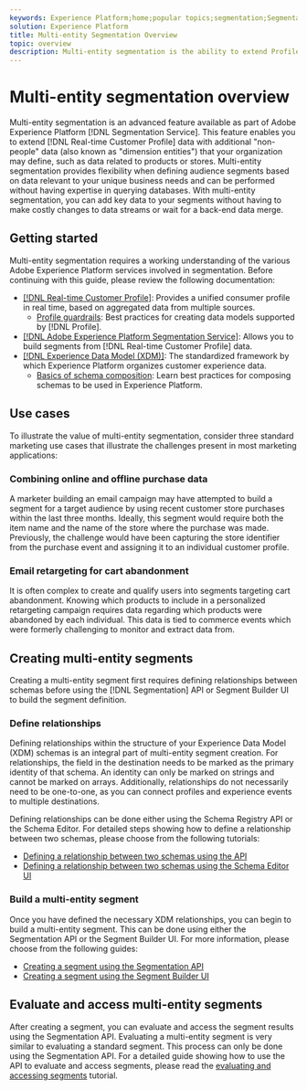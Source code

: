 ```yaml
---
keywords: Experience Platform;home;popular topics;segmentation;Segmentation;segment service;segments;Segments;multi-entity;multi-entity segmentation;multi-entity segments;
solution: Experience Platform
title: Multi-entity Segmentation Overview
topic: overview
description: Multi-entity segmentation is the ability to extend Profile data with additional data based on products, stores, or other non-profile classes. Once connected, data from additional classes becomes available as if they were native to the Profile schema.
---
```


# Multi-entity segmentation overview

Multi-entity segmentation is an advanced feature available as part of Adobe Experience Platform [!DNL Segmentation Service]. This feature enables you to extend [!DNL Real-time Customer Profile] data with additional "non-people" data (also known as "dimension entities") that your organization may define, such as data related to products or stores. Multi-entity segmentation provides flexibility when defining audience segments based on data relevant to your unique business needs and can be performed without having expertise in querying databases. With multi-entity segmentation, you can add key data to your segments without having to make costly changes to data streams or wait for a back-end data merge.

## Getting started

Multi-entity segmentation requires a working understanding of the various Adobe Experience Platform services involved in segmentation. Before continuing with this guide, please review the following documentation:

* [[!DNL Real-time Customer Profile]](../profile/home.md): Provides a unified consumer profile in real time, based on aggregated data from multiple sources.
  * [Profile guardrails](../profile/guardrails.md): Best practices for creating data models supported by [!DNL Profile].
* [[!DNL Adobe Experience Platform Segmentation Service]](./home.md): Allows you to build segments from [!DNL Real-time Customer Profile] data.
* [[!DNL Experience Data Model (XDM)]](../xdm/home.md): The standardized framework by which Experience Platform organizes customer experience data.
  * [Basics of schema composition](../xdm/schema/composition.md#union): Learn best practices for composing schemas to be used in Experience Platform.

## Use cases

To illustrate the value of multi-entity segmentation, consider three standard marketing use cases that illustrate the challenges present in most marketing applications:

### Combining online and offline purchase data

A marketer building an email campaign may have attempted to build a segment for a target audience by using recent customer store purchases within the last three months. Ideally, this segment would require both the item name and the name of the store where the purchase was made. Previously, the challenge would have been capturing the store identifier from the purchase event and assigning it to an individual customer profile.

### Email retargeting for cart abandonment

It is often complex to create and qualify users into segments targeting cart abandonment. Knowing which products to include in a personalized retargeting campaign requires data regarding which products were abandoned by each individual. This data is tied to commerce events which were formerly challenging to monitor and extract data from.

## Creating multi-entity segments

Creating a multi-entity segment first requires defining relationships between schemas before using the [!DNL Segmentation] API or Segment Builder UI to build the segment definition.

### Define relationships

Defining relationships within the structure of your Experience Data Model (XDM) schemas is an integral part of multi-entity segment creation. For relationships, the field in the destination needs to be marked as the primary identity of that schema. An identity can only be marked on strings and cannot be marked on arrays. Additionally, relationships do not necessarily need to be one-to-one, as you can connect profiles and experience events to multiple destinations. 

Defining relationships can be done either using the Schema Registry API or the Schema Editor. For detailed steps showing how to define a relationship between two schemas, please choose from the following tutorials:

* [Defining a relationship between two schemas using the API](../xdm/tutorials/relationship-api.md)
* [Defining a relationship between two schemas using the Schema Editor UI](../xdm/tutorials/relationship-ui.md)

### Build a multi-entity segment

Once you have defined the necessary XDM relationships, you can begin to build a multi-entity segment. This can be done using either the Segmentation API or the Segment Builder UI. For more information, please choose from the following guides:

* [Creating a segment using the Segmentation API](./tutorials/create-a-segment.md)
* [Creating a segment using the Segment Builder UI](./ui/overview.md)

## Evaluate and access multi-entity segments

After creating a segment, you can evaluate and access the segment results using the Segmentation API. Evaluating a multi-entity segment is very similar to evaluating a standard segment. This process can only be done using the Segmentation API. For a detailed guide showing how to use the API to evaluate and access segments, please read the [evaluating and accessing segments](./tutorials/evaluate-a-segment.md) tutorial.
